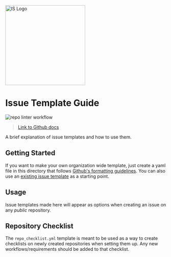 <picture>
  <source media="(prefers-color-scheme: dark)" srcset="https://theme.tekcloud.com/prod/github/is-logo-dark-mode.svg" width="250px">
  <source media="(prefers-color-scheme: light)" srcset="https://theme.tekcloud.com/prod/github/is-logo-light-mode.svg" width="250px">
  <img alt="IS Logo" src="https://theme.tekcloud.com/prod/github/is-logo-light-mode.svg" width="250px">
</picture>

# Issue Template Guide
![repo linter workflow](https://github.com/initialstate/best-practice-resources/actions/workflows/is-repo-lint.yml/badge.svg)
> [Link to Github docs](https://docs.github.com/en/communities/using-templates-to-encourage-useful-issues-and-pull-requests/configuring-issue-templates-for-your-repository)

A brief explanation of issue templates and how to use them.

## Getting Started

If you want to make your own organization wide template, just create a yaml file in this directory that follows [Github's formatting guidelines](https://docs.github.com/en/communities/using-templates-to-encourage-useful-issues-and-pull-requests/syntax-for-issue-forms). You can also use an [existing issue template](https://github.com/initialstate/.github/blob/master/.github/ISSUE_TEMPLATE/bug_report.yml) as a starting point.

## Usage

Issue templates made here will appear as options when creating an issue on any *public* repository.

## Repository Checklist

The `repo_checklist.yml` template is meant to be used as a way to create checklists on newly created repositories when setting them up. Any new workflows/requirements should be added to that checklist.
